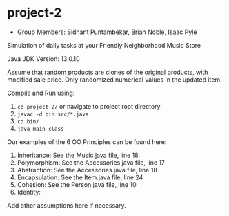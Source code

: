 # project-2

* Group Members: Sidhant Puntambekar, Brian Noble, Isaac Pyle

Simulation of daily tasks at your Friendly Neighborhood Music Store

Java JDK Version: 13.0.10

Assume that random products are clones of the original products, with modified sale price. Only randomized numerical values in the updated item.

Compile and Run using:

1. `cd project-2/` or navigate to project root directory
2. `javac -d bin src/*.java`
3. `cd bin/`
4. `java main_class`

Our examples of the 6 OO Principles can be found here:
1. Inheritance: See the Music.java file, line 18.
2. Polymorphism: See the Accessories.java file, line 17
3. Abstraction: See the Accessories.java file, line 18
4. Encapsulation: See the Item.java file, line 24
5. Cohesion: See the Person.java file, line 10
6. Identity:

Add other assumptions here if necessary.
